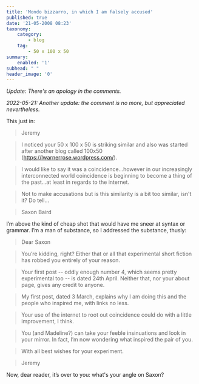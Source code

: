 ```yaml
---
title: 'Mondo bizzarro, in which I am falsely accused'
published: true
date: '21-05-2008 08:23'
taxonomy:
    category:
        - blog
    tag:
        - 50 x 100 x 50
summary:
    enabled: '1'
subhead: " "
header_image: '0'
---
```


_Update: There's an apology in the comments._

_2022-05-21: Another update: the comment is no more, but appreciated nevertheless._

This just in:

> Jeremy

> I noticed your 50 x 100 x 50 is striking similar and also was started after another blog called 100x50 (https://lwarnerrose.wordpress.com/).

> I would like to say it was a coincidence...however in our increasingly interconnected world coincidence is beginning to become a thing of the past...at least in regards to the internet.

> Not to make accusations but is this similarity is a bit too similar, isn't it? Do tell...

> Saxon Baird

I’m above the kind of cheap shot that would have me sneer at syntax or grammar. I’m a man of substance, so I addressed the substance, thusly:

> Dear Saxon

> You’re kidding, right? Either that or all that experimental short fiction has robbed you entirely of your reason.

> Your first post -- oddly enough number 4, which seems pretty experimental too -- is dated 24th April. Neither that, nor your about page, gives any credit to anyone.

> My first post, dated 3 March, explains why I am doing this and the people who inspired me, with links no less.

> Your use of the internet to root out coincidence could do with a little improvement, I think.

> You (and Madeline?) can take your feeble insinuations and look in your mirror. In fact, I’m now wondering what inspired the pair of you.

> With all best wishes for your experiment.

> Jeremy

Now, dear reader, it’s over to you: what's your angle on Saxon?
